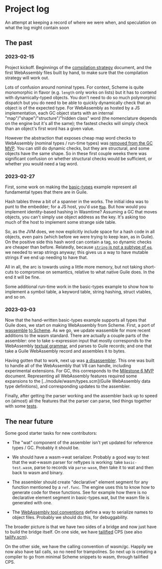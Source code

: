 # Project log

An attempt at keeping a record of where we were when, and speculation on
what the log might contain soon

## The past

### 2023-02-15

Project kickoff.  Beginnings of the [compilation strategy](./ABI.md)
document, and the first WebAssembly files built by hand, to make sure
that the compilation strategy will work out.

Lots of confusion around nominal types.  For context, Scheme is quite
monomorphic in flavor (e.g. `length` only works on lists) but it has to
contend with dynamically-typed objects.  You don't need to do so much
polymorphic dispatch but you do need to be able to quickly dynamically
check that an object is of the expected type.  For WebAssembly as hosted
by a JS implementation, each GC object starts with an internal
"map"/"shape"/"structure"/"hidden class" word (the nomenclature depends
on the engine but it's all the same); the fastest checks will simply
check than an object's first word has a given value.

However the abstraction that exposes cheap map word checks to
WebAssembly (nominal types / run-time types) was [removed from the GC
MVP](https://github.com/WebAssembly/gc/issues/275).  You can still do
dynamic checks, but they are structural, and some objects have the same
shape.  So in these first couple weeks there was significant confusion
on whether structural checks would be sufficient, or whether you would
need a tag word.

### 2023-02-27

First, some work on making the
[basic-types](../examples/basic-types.wat) example represent all
fundamental types that there are in Guile.

Hash tables threw a bit of a spanner in the works.  The initial idea was
to punt to the embedder; for a JS host, you'd use
[`Map`](https://developer.mozilla.org/en-US/docs/Web/JavaScript/Reference/Global_Objects/Map).
But how would you implement identity-based hashing in Wasmtime?
Assuming a GC that moves objects, you can't simply use object address as
the key.  It's asking too much of the host to implement some strange
side table.

So, as the JVM does, we now explicitly include space for a hash code in
all objects, even pairs (which before we were trying to keep lean, as in
Guile).  On the positive side this hash word can contain a tag, so
dynamic checks are cheaper than before.  Relatedly, because [`string`
is not a subtype of
`eq`](https://github.com/WebAssembly/stringref/issues/20), we needed to
wrap strings anyway; this gives us a way to have mutable strings if we
end up needing to have that.

All in all, the arc is towards using a little more memory, but not
taking short-cuts to compromise on semantics, relative to what native
Guile does.  In the end it will be fine.

Some additional run-time work in the basic-types example to show how to
implement a symbol table, a keyword table, string hashing, struct
vtables, and so on.

### 2023-03-03

Now that the hand-written basic-types example supports all types that
Guile does, we start on making WebAssembly from Scheme.  First, a port
of [wassemble](https://github.com/wingo/wassemble) [to
Scheme](../module/wasm/assemble.scm).  As we go, we update wassemble for
more recent additions to the wasm standard.  There are actually a couple
parts of the assembler: one to take s-expression input that mostly
corresponds to the WebAssembly [textual
grammar](https://webassembly.github.io/spec/core/text/index.html), and
parses to Guile records; and one that take a Guile WebAssembly record
and assembles it to bytes.

Having gotten that to work, next up was [a
disassembler](../module/wasm/parse.scm).  This one was built to handle
all of the WebAssembly that V8 can handle, including experimental
extensions.  For GC, this corresponds to the [Milestone 6
MVP](https://docs.google.com/document/d/1DklC3qVuOdLHSXB5UXghM_syCh-4cMinQ50ICiXnK3Q/edit#)
document.  Representing all WebAssembly features required some
expansions to the [../module/wasm/types.scm](Guile WebAssembly data type
definitions), and corresponding updates to the assembler.

Finally, after getting the parser working and the assembler back up to
speed on (almost) all the features that the parser can parse, tied
things together with some [tests](./test/test-wasm-assembler.scm).

## The near future

Some good starter tasks for new contributors:

 - The "wat" component of the assembler isn't yet updated for reference
   types / GC.  Probably it should be.

 - We should have a wasm->wat serializer.  Probably a good way to test
   that the wat->wasm parser for reftypes is working: take
   `basic-test.wasm`, parse to records via `parse-wasm`, then take it to
   wat and then back to wasm and binary.
   
 - The assembler should create "declarative" element segment for any
   function mentioned by a `ref.func`.  The engine uses this to know how
   to generate code for these functions.  See for example how there is
   no declarative element segment in basic-types.wat, but the wasm file
   is generated with one.

 - The [WebAssembly tool
   conventions](https://github.com/WebAssembly/tool-conventions/blob/main/Linking.md)
   define a way to serialize names to object files.  Probably we should
   do this, for debuggability.

The broader picture is that we have two sides of a bridge and now just
have to build the bridge itself.  On one side, we have
[tailified](https://lists.gnu.org/archive/html/guile-devel/2021-06/msg00005.html)
CPS (see also
[tailify.scm](http://git.savannah.gnu.org/cgit/guile.git/tree/module/language/cps/tailify.scm?h=wip-tailify)).

On the other side, we have the calling convention of wasm/gc.  Happily
we now also have tail calls, so no need for trampolines.  So next up is
creating a compiler to go from minimal Scheme snippets to wasm, through
tailified CPS.
